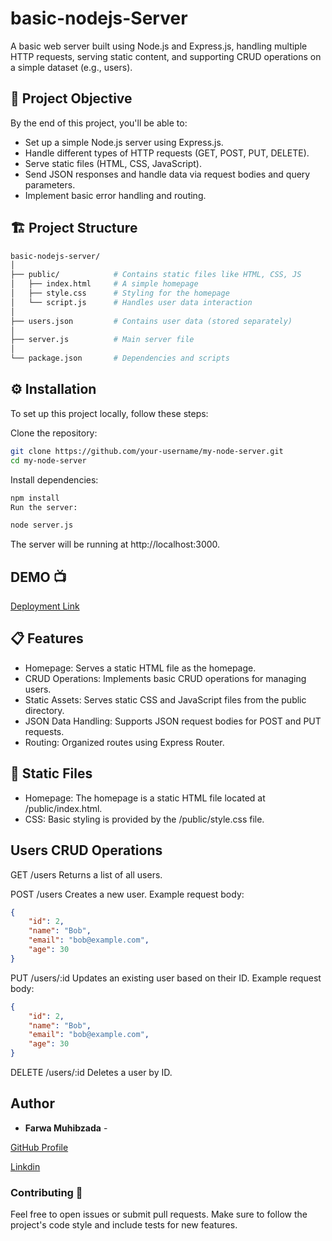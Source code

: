 # basic-nodejs-Server
A basic web server built using Node.js and Express.js, handling multiple HTTP requests, serving static content, and supporting CRUD operations on a simple dataset (e.g., users).

## 🚀 Project Objective

By the end of this project, you'll be able to:
- Set up a simple Node.js server using Express.js.
- Handle different types of HTTP requests (GET, POST, PUT, DELETE).
- Serve static files (HTML, CSS, JavaScript).
- Send JSON responses and handle data via request bodies and query parameters.
- Implement basic error handling and routing.

## 🏗️ Project Structure

```bash
basic-nodejs-server/
│
├── public/            # Contains static files like HTML, CSS, JS
│   ├── index.html     # A simple homepage
│   ├── style.css      # Styling for the homepage
│   └── script.js      # Handles user data interaction
│
├── users.json         # Contains user data (stored separately)
│
├── server.js          # Main server file
│
└── package.json       # Dependencies and scripts

```
## ⚙️ Installation
To set up this project locally, follow these steps:

Clone the repository:

```bash
git clone https://github.com/your-username/my-node-server.git
cd my-node-server
```

Install dependencies:

``` bash
npm install
Run the server:
```
```bash
node server.js
```
The server will be running at http://localhost:3000.

## DEMO 📺
[Deployment Link](https://basic-nodejs-server-9nqsu5y09-farwamuhibzadas-projects.vercel.app/)

## 📋 Features
 - Homepage: Serves a static HTML file as the homepage.
 - CRUD Operations: Implements basic CRUD operations for managing users.
 - Static Assets: Serves static CSS and JavaScript files from the public directory.
 - JSON Data Handling: Supports JSON request bodies for POST and PUT requests.
 - Routing: Organized routes using Express Router.

## 📁 Static Files
- Homepage: The homepage is a static HTML file located at /public/index.html.
- CSS: Basic styling is provided by the /public/style.css file.

## Users CRUD Operations
GET /users
Returns a list of all users.

POST /users
Creates a new user. Example request body:

```json
{
    "id": 2,
    "name": "Bob",
    "email": "bob@example.com",
    "age": 30
}
```
PUT /users/:id
Updates an existing user based on their ID. Example request body:

```json
{
    "id": 2,
    "name": "Bob",
    "email": "bob@example.com",
    "age": 30
}
```
DELETE /users/:id
Deletes a user by ID.

## Author

- **Farwa Muhibzada** - 

[GitHub Profile](https://github.com/FarwaMuhibZada)

[Linkdin](https://www.linkedin.com/in/farwamohibzada/)


### Contributing 🧑

Feel free to open issues or submit pull requests. Make sure to follow the project's code style and include tests for new features.